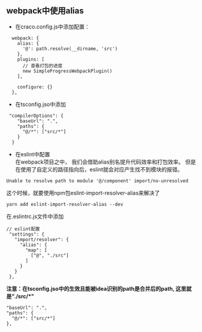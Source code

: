 
## webpack中使用alias
- 在craco.config.js中添加配置：
```text
  webpack: {
    alias: {
      '@': path.resolve(__dirname, 'src')
    },
    plugins: [
      // 查看打包的进度
      new SimpleProgressWebpackPlugin()
    ],

    configure: {}
  },

```

- 在tsconfig.jso中添加
```text
 "compilerOptions": {
    "baseUrl": ".",
    "paths": {
      "@/*": ["src/*"]
    }
  }
```

 - 在eslint中配置   
 在webpack项目之中， 我们会借助alias别名提升代码效率和打包效率。
但是在使用了自定义的路径指向后，eslint就会对应产生找不到模块的报错。  
```text
Unable to resolve path to module '@/component' import/no-unresolved
```
这个时候，就要使用npm包eslint-import-resolver-alias来解决了  
```text
yarn add eslint-import-resolver-alias --dev
```

在.eslintrc.js文件中添加  
 ```text
 // eslint配置
  "settings": {
    "import/resolver": {
      "alias": {
        "map": [
          ["@", "./src"]
        ]
      }
    }
  },
 ```
**注意：在tsconfig.jso中的生效且能被idea识别的path是合并后的path, 这里就是"./src/*"**
```text
"baseUrl": ".",
"paths": {
  "@/*": ["src/*"]
},
```